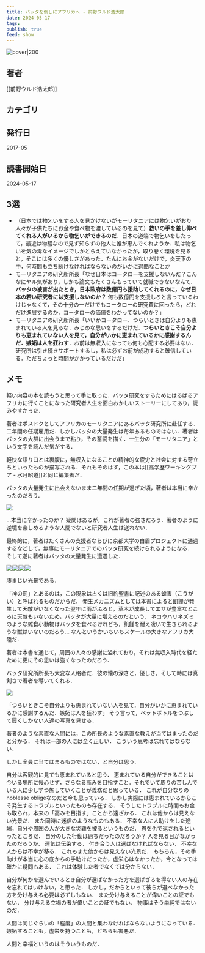 ```yaml
---
title: バッタを倒しにアフリカへ - 前野ウルド浩太郎
date: 2024-05-17
tags: 
publish: true
feed: show
---
```

![cover|200](http://books.google.com/books/content?id=HauctAEACAAJ&printsec=frontcover&img=1&zoom=1&source=gbs_api)
## 著者
[[前野ウルド浩太郎]]
## カテゴリ

## 発行日
2017-05
## 読書開始日
2024-05-17

## 3選
 - （日本では物乞いをする人を見かけないがモーリタニアには物乞いがおり人々が子供たちにお金や食べ物を渡しているのを見て）**救いの手を差し伸べてくれる人がいるから物乞いができるのだ**．日本の道端で物乞いをしたって，最近は物騒なので見ず知らずの他人に誰が恵んでくれようか．私は物乞いを気の毒なイメージでしかとらえていなかったが，取り巻く環境を見ると，そこには多くの優しさがあった．たんにお金がないだけで，炎天下の中，何時間も立ち続けなければならないのがいかに過酷なことか
 - モーリタニアの研究所所長「なぜ日本はコータローを支援しないんだ？こんなにヤル気があり，しかも論文もたくさんもっていて就職できないなんて．**バッタの被害が出たとき，日本政府は数億円も援助してくれるのに，なぜ日本の若い研究者には支援しないのか？** 何も数億円を支援しろと言っているわけじゃなくて，その十分の一だけでもコータローの研究費に回ったら，どれだけ進展するのか．コータローの価値をわかってないのか？」
 - モーリタニアの研究所所長「いいかコータロー．つらいときは自分よりも恵まれている人を見るな．みじめな思いをするだけだ．**つらいときこそ自分よりも恵まれていない人を見て，自分がいかに恵まれているかに感謝するんだ．嫉妬は人を狂わす**．お前は無収入になっても何も心配する必要はない．研究所は引き続きサポートするし，私は必ずお前が成功すると確信している．ただちょっと時間がかかっているだけだ」
## メモ
軽い内容の本を読もうと思って手に取った．バッタ研究をするためにはるばるアフリカに行くことになった研究者人生を面白おかしいストーリーにしてあり，読みやすかった．

著者はポスドクとしてアフリカのモーリタニアにあるバッタ研究所に赴任する．二年間の任期雇用だ．しかしバッタの大量発生は毎年あるものではない．著者はバッタの大群に出会うまで粘り，その奮闘を描く．一生分の「モーリタニア」という文字を読んだ気がする．

軽快な語り口とは裏腹に，無収入になることの精神的な疲労と社会に対する苛立ちといったものが描写される．それもそのはず，この本は[[高学歴ワーキングプア - 水月昭道]]と同じ編集者だ．

バッタの大量発生に出会えないまま二年間の任期が過ぎた頃，著者は本当に辛かったのだろう．

![](../../assets/img/Public/IMG_1259.jpg)

...本当に辛かったのか？ 疑問はあるが，これが著者の強さだろう．著者のように逆境を楽しめるような人間でないと研究者人生は送れない．

最終的に，著者はたくさんの支援者ならびに京都大学の白眉プロジェクトに通過するなどして，無事にモーリタニアでのバッタ研究を続けられるようになる．
そして遂に著者はバッタの大量発生に遭遇した．

![](../../assets/img/Public/IMG_1256.jpg)![](../../assets/img/Public/IMG_1257.jpg)![](../../assets/img/Public/IMG_1258.jpg)![](../../assets/img/Public/IMG_1263.jpg)

凄まじい光景である．

「神の罰」とあるのは，この現象は古くは旧約聖書に記述のある蝗害（こうがい）と呼ばれるものだからだ．
発生メカニズムとしては本書によると飢饉が発生して天敵がいなくなった翌年に雨がふると，草木が成長してエサが豊富なところに天敵もいないため，バッタが大量に増えるのだという．
ネコやハリネズミのような雑食小動物はバッタを食べるけれども，飢饉を耐え凌いで生きられるような獣はいないのだろう… なんというかいちいちスケールの大きなアフリカ大陸だ．

著者は本書を通じて，周囲の人々の感謝に溢れており，それは無収入時代を経たために更にその思いは強くなったのだろう．

バッタ研究所所長も大変な人格者だ．彼の懐の深さと，優しさ，そして時には真剣さで著者を導いてくれる．

![](../../assets/img/Public/IMG_1260.jpg)

「つらいときこそ自分よりも恵まれていない人を見て，自分がいかに恵まれているかに感謝するんだ．嫉妬は人を狂わす」
そう言って，ペットボトルをつぶして履くしかない人達の写真を見せる．

著者のような素直な人間には，この所長のような素直な教えが当てはまったのだと分かる．
それは一部の人には全く正しい．
こういう思考は忘れてはならない．

しかし全員に当てはまるものではない，と自分は思う．

自分は客観的に見ても恵まれていると思う．
恵まれている自分ができることは今いる場所に慢心せず，さらなる高みを目指すこと．それでいて周りの苦しんでいる人に少しずつ施していくことが義務だと思っている．
これが自分なりのnoblesse obligeなのだと今も思っている．
しかし実際には恵まれているからこそ発生するトラブルといったものも存在する．
そうしたトラブルに時間もお金も取られ，本来の「高みを目指す」ことから遠ざかる．
これは他からは見えない光景だ．
また同時に迷信のようなものもある．
不幸な人に人助けをした途端，自分や周囲の人が大きな災難を被るというものだ．
恩を仇で返されるといったところだ．
自分のした行動は過ちだったのだろうか？
人を見る目がなかったのだろうか．
運気は伝染する．
付き合う人は選ばなければならない．
不幸な人からは不幸が移る．
これもまた他からは見えない光景だ．
もちろん，その手助けが本当に心の底からの手助けだったか，虚栄心はなかったか，今となっては確かに疑問もある．
これは体験した者でなくては分からない．

自分が何かを選んでいるとき自分が選ばなかった方を選ばざるを得ない人の存在を忘れてはいけない，と思った．
しかし，だからといって彼らが選べなかった方を分け与える必要は必ずしもない．
また分け与えることが偉いことの証でもない．
分け与える立場の者が偉いことの証でもない．
物事はそう単純ではないのだ．

人間は同じぐらいの「程度」の人間と集わなければならないようになっている．
嫉妬することも，虚栄を持つことも，どちらも害悪だ．

人間と幸福というのはそういうものだ．
